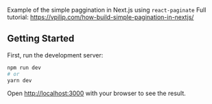 Example of the simple paggination in Next.js using `react-paginate`
Full tutorial: https://vpilip.com/how-build-simple-pagination-in-nextjs/

## Getting Started

First, run the development server:

```bash
npm run dev
# or
yarn dev
```

Open [http://localhost:3000](http://localhost:3000) with your browser to see the result.

